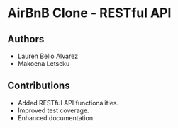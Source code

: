 # AirBnB Clone - RESTful API

## Authors
- Lauren Bello Alvarez
- Makoena Letseku

## Contributions
- Added RESTful API functionalities.
- Improved test coverage.
- Enhanced documentation.

